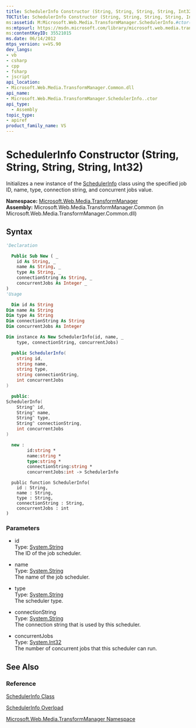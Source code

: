 ```yaml
---
title: SchedulerInfo Constructor (String, String, String, String, Int32) (Microsoft.Web.Media.TransformManager)
TOCTitle: SchedulerInfo Constructor (String, String, String, String, Int32)
ms:assetid: M:Microsoft.Web.Media.TransformManager.SchedulerInfo.#ctor(System.String,System.String,System.String,System.String,System.Int32)
ms:mtpsurl: https://msdn.microsoft.com/library/microsoft.web.media.transformmanager.schedulerinfo.schedulerinfo(v=VS.90)
ms:contentKeyID: 35521015
ms.date: 06/14/2012
mtps_version: v=VS.90
dev_langs:
- vb
- csharp
- cpp
- fsharp
- jscript
api_location:
- Microsoft.Web.Media.TransformManager.Common.dll
api_name:
- Microsoft.Web.Media.TransformManager.SchedulerInfo..ctor
api_type:
  - Assembly
topic_type:
- apiref
product_family_name: VS
---
```


# SchedulerInfo Constructor (String, String, String, String, Int32)

Initializes a new instance of the [SchedulerInfo](schedulerinfo-class-microsoft-web-media-transformmanager.md) class using the specified job ID, name, type, connection string, and concurrent jobs value.

**Namespace:**  [Microsoft.Web.Media.TransformManager](microsoft-web-media-transformmanager-namespace.md)  
**Assembly:**  Microsoft.Web.Media.TransformManager.Common (in Microsoft.Web.Media.TransformManager.Common.dll)

## Syntax

```vb
'Declaration

  Public Sub New ( _
    id As String, _
    name As String, _
    type As String, _
    connectionString As String, _
    concurrentJobs As Integer _
)
'Usage

  Dim id As String
Dim name As String
Dim type As String
Dim connectionString As String
Dim concurrentJobs As Integer

Dim instance As New SchedulerInfo(id, name, _
    type, connectionString, concurrentJobs)
```

```csharp
  public SchedulerInfo(
    string id,
    string name,
    string type,
    string connectionString,
    int concurrentJobs
)
```

```cpp
  public:
SchedulerInfo(
    String^ id, 
    String^ name, 
    String^ type, 
    String^ connectionString, 
    int concurrentJobs
)
```

``` fsharp
  new : 
        id:string * 
        name:string * 
        type:string * 
        connectionString:string * 
        concurrentJobs:int -> SchedulerInfo
```

```jscript
  public function SchedulerInfo(
    id : String, 
    name : String, 
    type : String, 
    connectionString : String, 
    concurrentJobs : int
)
```

### Parameters

  - id  
    Type: [System.String](https://msdn.microsoft.com/library/s1wwdcbf)  
    The ID of the job scheduler.  

<!-- end list -->

  - name  
    Type: [System.String](https://msdn.microsoft.com/library/s1wwdcbf)  
    The name of the job scheduler.  

<!-- end list -->

  - type  
    Type: [System.String](https://msdn.microsoft.com/library/s1wwdcbf)  
    The scheduler type.  

<!-- end list -->

  - connectionString  
    Type: [System.String](https://msdn.microsoft.com/library/s1wwdcbf)  
    The connection string that is used by this scheduler.  

<!-- end list -->

  - concurrentJobs  
    Type: [System.Int32](https://msdn.microsoft.com/library/td2s409d)  
    The number of concurrent jobs that this scheduler can run.  

## See Also

### Reference

[SchedulerInfo Class](schedulerinfo-class-microsoft-web-media-transformmanager.md)

[SchedulerInfo Overload](schedulerinfo-constructor-microsoft-web-media-transformmanager.md)

[Microsoft.Web.Media.TransformManager Namespace](microsoft-web-media-transformmanager-namespace.md)
